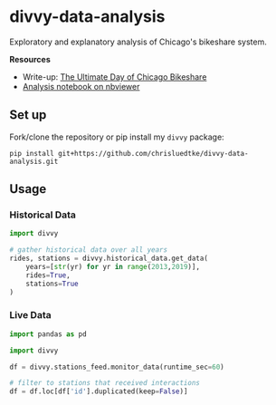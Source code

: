 # divvy-data-analysis
Exploratory and explanatory analysis of Chicago's bikeshare system.

**Resources**
* Write-up: [The Ultimate Day of Chicago Bikeshare](https://chrisluedtke.github.io/divvy-data.html)
* [Analysis notebook on nbviewer](https://nbviewer.jupyter.org/github/chrisluedtke/divvy-data-analysis/blob/master/notebook.ipynb)

## Set up

Fork/clone the repository or pip install my `divvy` package:
```
pip install git+https://github.com/chrisluedtke/divvy-data-analysis.git
```

## Usage
### Historical Data
```python
import divvy

# gather historical data over all years
rides, stations = divvy.historical_data.get_data(
    years=[str(yr) for yr in range(2013,2019)],
    rides=True,
    stations=True
)
```

### Live Data
```python
import pandas as pd

import divvy

df = divvy.stations_feed.monitor_data(runtime_sec=60)

# filter to stations that received interactions
df = df.loc[df['id'].duplicated(keep=False)]
```
